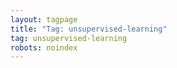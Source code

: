 ```yaml
---
layout: tagpage
title: "Tag: unsupervised-learning"
tag: unsupervised-learning
robots: noindex
---
```


